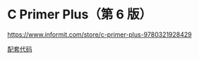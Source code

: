 # C Primer Plus（第 6 版）

<https://www.informit.com/store/c-primer-plus-9780321928429>

[配套代码](https://www.informit.com/content/images/9780321928429/downloads/9780321928429_CPrimerPlus6E_code.zip)
